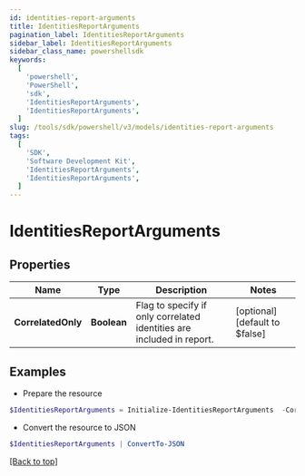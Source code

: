 ```yaml
---
id: identities-report-arguments
title: IdentitiesReportArguments
pagination_label: IdentitiesReportArguments
sidebar_label: IdentitiesReportArguments
sidebar_class_name: powershellsdk
keywords:
  [
    'powershell',
    'PowerShell',
    'sdk',
    'IdentitiesReportArguments',
    'IdentitiesReportArguments',
  ]
slug: /tools/sdk/powershell/v3/models/identities-report-arguments
tags:
  [
    'SDK',
    'Software Development Kit',
    'IdentitiesReportArguments',
    'IdentitiesReportArguments',
  ]
---
```


# IdentitiesReportArguments

## Properties

| Name | Type | Description | Notes |
| --- | --- | --- | --- |
| **CorrelatedOnly** | **Boolean** | Flag to specify if only correlated identities are included in report. | [optional] [default to $false] |

## Examples

- Prepare the resource

```powershell
$IdentitiesReportArguments = Initialize-IdentitiesReportArguments  -CorrelatedOnly true
```

- Convert the resource to JSON

```powershell
$IdentitiesReportArguments | ConvertTo-JSON
```

[[Back to top]](#)
